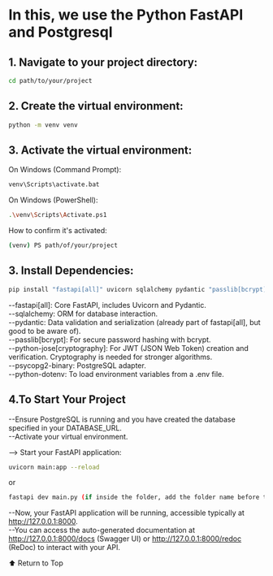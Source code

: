 # In this, we use the Python FastAPI and Postgresql

## 1. Navigate to your project directory:

```sh
cd path/to/your/project
```

## 2. Create the virtual environment:

```sh
python -m venv venv
```

## 3. Activate the virtual environment:

On Windows (Command Prompt):

```sh
venv\Scripts\activate.bat
```

On Windows (PowerShell):

```sh
.\venv\Scripts\Activate.ps1
```

How to confirm it's activated:

```sh
(venv) PS path/of/your/project
```

## 3. Install Dependencies:
```sh
pip install "fastapi[all]" uvicorn sqlalchemy pydantic "passlib[bcrypt]" python-jose[cryptography] psycopg2-binary python-dotenv
```
 --fastapi[all]: Core FastAPI, includes Uvicorn and Pydantic.<br>
 --sqlalchemy: ORM for database interaction.<br>
 --pydantic: Data validation and serialization (already part of fastapi[all], but good to be aware of).<br>
 --passlib[bcrypt]: For secure password hashing with bcrypt.<br>
 --python-jose[cryptography]: For JWT (JSON Web Token) creation and verification. Cryptography is needed for stronger algorithms.<br>
 --psycopg2-binary: PostgreSQL adapter.<br>
 --python-dotenv: To load environment variables from a .env file.<br>

  
## 4.To Start Your Project

 --Ensure PostgreSQL is running and you have created the database specified in your DATABASE_URL.<br>
 --Activate your virtual environment.<br>

 --> Start your FastAPI application:<br>

```sh
uvicorn main:app --reload
```
or
```sh
fastapi dev main.py (if inside the folder, add the folder name before the main.py)
```

 --Now, your FastAPI application will be running, accessible typically at http://127.0.0.1:8000. <br>
 --You can access the auto-generated documentation at http://127.0.0.1:8000/docs (Swagger UI) or http://127.0.0.1:8000/redoc (ReDoc) to interact with your API.<br>

⬆ Return to Top
